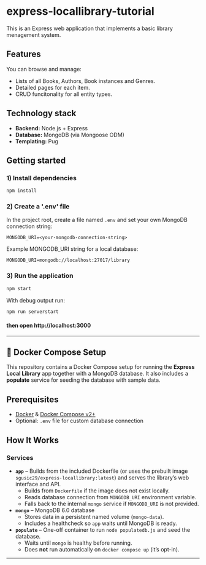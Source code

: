 # express-locallibrary-tutorial
This is an Express web application that implements a basic library menagement system.

## Features
You can browse and manage:

- Lists of all Books, Authors, Book instances and Genres.
- Detailed pages for each item.
- CRUD funcitonality for all entity types.

## Technology stack
- **Backend:** Node.js + Express
- **Database:** MongoDB (via Mongoose ODM)
- **Templating:** Pug

## Getting started
### 1) Install dependencies
```bash
npm install
```
### 2) Create a '.env' file
In the project root, create a file named `.env` and set your own MongoDB connection string:
```env
MONGODB_URI=<your-mongodb-connection-string>
```
Example MONGODB_URI string for a local database:
```env
MONGODB_URI=mongodb://localhost:27017/library
```
### 3) Run the application
```bash
npm start
```
With debug output run:
```bash
npm run serverstart
```
#### then open http://localhost:3000

---
## 🐳 Docker Compose Setup
This repository contains a Docker Compose setup for running the **Express Local Library** app together with a MongoDB database.
It also includes a **populate** service for seeding the database with sample data.


## Prerequisites
- [Docker](https://docs.docker.com/get-docker/) & [Docker Compose v2+](https://docs.docker.com/compose/install/)
- Optional: `.env` file for custom database connection

## How It Works
### Services
- **`app`** – Builds from the included Dockerfile (or uses the prebuilt image `sgusic29/express-locallibrary:latest`) and serves the library’s web interface and API.
  - Builds from `Dockerfile` if the image does not exist locally.
  - Reads database connection from `MONGODB_URI` environment variable.
  - Falls back to the internal `mongo` service if `MONGODB_URI` is not provided.
- **`mongo`** – MongoDB 6.0 database
  - Stores data in a persistent named volume (`mongo-data`).
  - Includes a healthcheck so `app` waits until MongoDB is ready.
- **`populate`** – One-off container to run `node populatedb.js` and seed the database.
  - Waits until `mongo` is healthy before running.
  - Does **not** run automatically on `docker compose up` (it’s opt-in).
---
